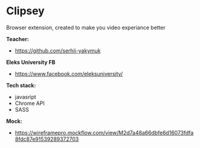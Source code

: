 # Clipsey
Browser extension, created to make you video experiance better

**Teacher:** 
- https://github.com/serhii-yakymuk

**Eleks University FB**
- https://www.facebook.com/eleksuniversity/

**Tech stack:**
- javasript
- Chrome API
- SASS
  
**Mock:** 
- https://wireframepro.mockflow.com/view/M2d7a48a66dbfe6d16073fdfa8fdc87e91539289372703
 
